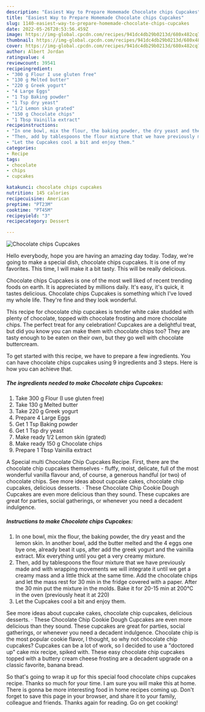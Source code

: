 ```yaml
---
description: "Easiest Way to Prepare Homemade Chocolate chips Cupcakes"
title: "Easiest Way to Prepare Homemade Chocolate chips Cupcakes"
slug: 1140-easiest-way-to-prepare-homemade-chocolate-chips-cupcakes
date: 2022-05-26T20:53:56.459Z
image: https://img-global.cpcdn.com/recipes/941dc4db29b0213d/680x482cq70/chocolate-chips-cupcakes-recipe-main-photo.jpg
thumbnail: https://img-global.cpcdn.com/recipes/941dc4db29b0213d/680x482cq70/chocolate-chips-cupcakes-recipe-main-photo.jpg
cover: https://img-global.cpcdn.com/recipes/941dc4db29b0213d/680x482cq70/chocolate-chips-cupcakes-recipe-main-photo.jpg
author: Albert Jordan
ratingvalue: 4
reviewcount: 39541
recipeingredient:
- "300 g Flour I use gluten free"
- "130 g Melted butter"
- "220 g Greek yogurt"
- "4 Large Eggs"
- "1 Tsp Baking powder"
- "1 Tsp dry yeast"
- "1/2 Lemon skin grated"
- "150 g Chocolate chips"
- "1 Tbsp Vainilla extract"
recipeinstructions:
- "In one bowl, mix the flour, the baking powder, the dry yeast and the lemon skin. In another bowl, add the butter melted and the 4 eggs one bye one, already beat it ups, after add the greek yogurt and the vainilla extract. Mix everything until you get a very creamy mixture."
- "Then, add by tablespoons the flour mixture that we have previously made and with wrapping movements we will integrate it until we get a creamy mass and a little thick at the same time. Add the chocolate chips and let the mass rest for 30 min in the fridge covered with a paper. After the 30 min put the mixture in the molds. Bake it for 20-15 min at 200°C in the oven (previously heat it at 220)"
- "Let the Cupcakes cool a bit and enjoy them."
categories:
- Recipe
tags:
- chocolate
- chips
- cupcakes

katakunci: chocolate chips cupcakes 
nutrition: 145 calories
recipecuisine: American
preptime: "PT23M"
cooktime: "PT45M"
recipeyield: "3"
recipecategory: Dessert

---
```



![Chocolate chips Cupcakes](https://img-global.cpcdn.com/recipes/941dc4db29b0213d/680x482cq70/chocolate-chips-cupcakes-recipe-main-photo.jpg)

Hello everybody, hope you are having an amazing day today. Today, we're going to make a special dish, chocolate chips cupcakes. It is one of my favorites. This time, I will make it a bit tasty. This will be really delicious.

Chocolate chips Cupcakes is one of the most well liked of recent trending foods on earth. It is appreciated by millions daily. It's easy, it's quick, it tastes delicious. Chocolate chips Cupcakes is something which I've loved my whole life. They're fine and they look wonderful.

This recipe for chocolate chip cupcakes is tender white cake studded with plenty of chocolate, topped with chocolate frosting and more chocolate chips. The perfect treat for any celebration! Cupcakes are a delightful treat, but did you know you can make them with chocolate chips too? They are tasty enough to be eaten on their own, but they go well with chocolate buttercream.


To get started with this recipe, we have to prepare a few ingredients. You can have chocolate chips cupcakes using 9 ingredients and 3 steps. Here is how you can achieve that.

<!--inarticleads1-->

##### The ingredients needed to make Chocolate chips Cupcakes:

1. Take 300 g Flour (I use gluten free)
1. Take 130 g Melted butter
1. Take 220 g Greek yogurt
1. Prepare 4 Large Eggs
1. Get 1 Tsp Baking powder
1. Get 1 Tsp dry yeast
1. Make ready 1/2 Lemon skin (grated)
1. Make ready 150 g Chocolate chips
1. Prepare 1 Tbsp Vainilla extract


A Special multi Chocolate Chip Cupcakes Recipe. First, there are the chocolate chip cupcakes themselves - fluffy, moist, delicate, full of the most wonderful vanilla flavour and, of course, a generous handful (or two) of chocolate chips. See more ideas about cupcake cakes, chocolate chip cupcakes, delicious desserts. · These Chocolate Chip Cookie Dough Cupcakes are even more delicious than they sound. These cupcakes are great for parties, social gatherings, or whenever you need a decadent indulgence. 

<!--inarticleads2-->

##### Instructions to make Chocolate chips Cupcakes:

1. In one bowl, mix the flour, the baking powder, the dry yeast and the lemon skin. In another bowl, add the butter melted and the 4 eggs one bye one, already beat it ups, after add the greek yogurt and the vainilla extract. Mix everything until you get a very creamy mixture.
1. Then, add by tablespoons the flour mixture that we have previously made and with wrapping movements we will integrate it until we get a creamy mass and a little thick at the same time. Add the chocolate chips and let the mass rest for 30 min in the fridge covered with a paper. After the 30 min put the mixture in the molds. Bake it for 20-15 min at 200°C in the oven (previously heat it at 220)
1. Let the Cupcakes cool a bit and enjoy them.


See more ideas about cupcake cakes, chocolate chip cupcakes, delicious desserts. · These Chocolate Chip Cookie Dough Cupcakes are even more delicious than they sound. These cupcakes are great for parties, social gatherings, or whenever you need a decadent indulgence. Chocolate chip is the most popular cookie flavor, I thought, so why not chocolate chip cupcakes? Cupcakes can be a lot of work, so I decided to use a &#34;doctored up&#34; cake mix recipe, spiked with. These easy chocolate chip cupcakes topped with a buttery cream cheese frosting are a decadent upgrade on a classic favorite, banana bread. 

So that's going to wrap it up for this special food chocolate chips cupcakes recipe. Thanks so much for your time. I am sure you will make this at home. There is gonna be more interesting food in home recipes coming up. Don't forget to save this page in your browser, and share it to your family, colleague and friends. Thanks again for reading. Go on get cooking!
